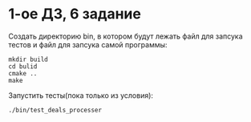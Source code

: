# 1-ое ДЗ, 6 задание

Создать директорию bin, в котором будут лежать файл для запсука тестов и файл для запсука самой программы:
```shell
mkdir build
cd bulid
cmake ..
make
```

Запустить тесты(пока только из условия):
```shell
./bin/test_deals_processer
```
